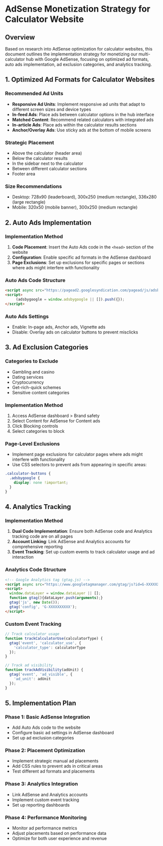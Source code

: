 # AdSense Monetization Strategy for Calculator Website

## Overview
Based on research into AdSense optimization for calculator websites, this document outlines the implementation strategy for monetizing our multi-calculator hub with Google AdSense, focusing on optimized ad formats, auto ads implementation, ad exclusion categories, and analytics tracking.

## 1. Optimized Ad Formats for Calculator Websites

### Recommended Ad Units
- **Responsive Ad Units**: Implement responsive ad units that adapt to different screen sizes and device types
- **In-feed Ads**: Place ads between calculator options in the hub interface
- **Matched Content**: Recommend related calculators with integrated ads
- **In-article Ads**: Place ads within the calculator results sections
- **Anchor/Overlay Ads**: Use sticky ads at the bottom of mobile screens

### Strategic Placement
- Above the calculator (header area)
- Below the calculator results
- In the sidebar next to the calculator
- Between different calculator sections
- Footer area

### Size Recommendations
- Desktop: 728x90 (leaderboard), 300x250 (medium rectangle), 336x280 (large rectangle)
- Mobile: 320x50 (mobile banner), 300x250 (medium rectangle)

## 2. Auto Ads Implementation

### Implementation Method
1. **Code Placement**: Insert the Auto Ads code in the `<head>` section of the website
2. **Configuration**: Enable specific ad formats in the AdSense dashboard
3. **Page Exclusions**: Set up exclusions for specific pages or sections where ads might interfere with functionality

### Auto Ads Code Structure
```html
<script async src="https://pagead2.googlesyndication.com/pagead/js/adsbygoogle.js?client=ca-pub-XXXXXXXXXXXXXXXX" crossorigin="anonymous"></script>
<script>
     (adsbygoogle = window.adsbygoogle || []).push({});
</script>
```

### Auto Ads Settings
- Enable: In-page ads, Anchor ads, Vignette ads
- Disable: Overlay ads on calculator buttons to prevent misclicks

## 3. Ad Exclusion Categories

### Categories to Exclude
- Gambling and casino
- Dating services
- Cryptocurrency
- Get-rich-quick schemes
- Sensitive content categories

### Implementation Method
1. Access AdSense dashboard > Brand safety
2. Select Content for AdSense for Content ads
3. Click Blocking controls
4. Select categories to block

### Page-Level Exclusions
- Implement page exclusions for calculator pages where ads might interfere with functionality
- Use CSS selectors to prevent ads from appearing in specific areas:
```css
.calculator-buttons {
  .adsbygoogle {
    display: none !important;
  }
}
```

## 4. Analytics Tracking

### Implementation Method
1. **Dual Code Implementation**: Ensure both AdSense code and Analytics tracking code are on all pages
2. **Account Linking**: Link AdSense and Analytics accounts for comprehensive reporting
3. **Event Tracking**: Set up custom events to track calculator usage and ad interaction

### Analytics Code Structure
```html
<!-- Google Analytics tag (gtag.js) -->
<script async src="https://www.googletagmanager.com/gtag/js?id=G-XXXXXXXXXX"></script>
<script>
  window.dataLayer = window.dataLayer || [];
  function gtag(){dataLayer.push(arguments);}
  gtag('js', new Date());
  gtag('config', 'G-XXXXXXXXXX');
</script>
```

### Custom Event Tracking
```javascript
// Track calculator usage
function trackCalculatorUse(calculatorType) {
  gtag('event', 'calculator_use', {
    'calculator_type': calculatorType
  });
}

// Track ad visibility
function trackAdVisibility(adUnit) {
  gtag('event', 'ad_visible', {
    'ad_unit': adUnit
  });
}
```

## 5. Implementation Plan

### Phase 1: Basic AdSense Integration
- Add Auto Ads code to the website
- Configure basic ad settings in AdSense dashboard
- Set up ad exclusion categories

### Phase 2: Placement Optimization
- Implement strategic manual ad placements
- Add CSS rules to prevent ads in critical areas
- Test different ad formats and placements

### Phase 3: Analytics Integration
- Link AdSense and Analytics accounts
- Implement custom event tracking
- Set up reporting dashboards

### Phase 4: Performance Monitoring
- Monitor ad performance metrics
- Adjust placements based on performance data
- Optimize for both user experience and revenue
